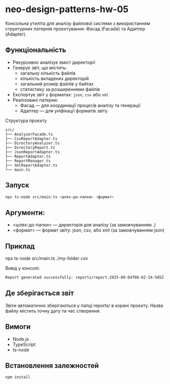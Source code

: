 # neo-design-patterns-hw-05
Консольна утиліта для аналізу файлової системи з використанням структурних патернів проєктування: Фасад (Facade) та Адаптер (Adapter).

## Функціональність
- Рекурсивно аналізує вміст директорії
- Генерує звіт, що містить:
    - загальну кількість файлів
    - кількість вкладених директорій
    - загальний розмір файлів у байтах
    - статистику за розширеннями файлів
- Експортує звіт у форматах: `json`, `csv` або `xml`
- Реалізовані патерни:
    - Фасад — для координації процесів аналізу та генерації
    - Адаптер — для уніфікації форматів звіту

Структура проєкту
```text
src/
├── AnalyzerFacade.ts
├── CsvReportAdapter.ts
├── DirectoryAnalyzer.ts
├── DirectoryReport.ts
├── JsonReportAdapter.ts
├── ReportAdapter.ts
├── ReportManager.ts
├── XmlReportAdapter.ts
└── main.ts
```

## Запуск
```bash
npx ts-node src/main.ts <шлях-до-папки> <формат>
```

## Аргументи:
- <шлях-до-папки> — директорія для аналізу (за замовчуванням .)
- <формат> — формат звіту: json, csv, або xml (за замовчуванням json)

## Приклад
npx ts-node src/main.ts ./my-folder csv

Вивід у консолі:
```bash
Report generated successfully: reports/report-2025-08-04T08-02-24-505Z.csv
```

## Де зберігається звіт
Звіти автоматично зберігаються у папці reports/ в корені проєкту. Назва файлу містить точну дату та час створення.

## Вимоги
- Node.js
- TypeScript
- ts-node

## Встановлення залежностей
```bash
npm install
```